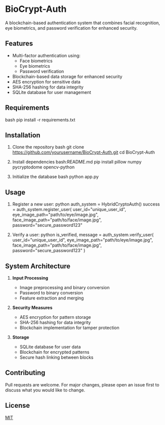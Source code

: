 # BioCrypt-Auth

A blockchain-based authentication system that combines facial recognition, eye biometrics, and password verification for enhanced security.

## Features

- Multi-factor authentication using:
  - Face biometrics
  - Eye biometrics
  - Password verification
- Blockchain-based data storage for enhanced security
- AES encryption for sensitive data
- SHA-256 hashing for data integrity
- SQLite database for user management

## Requirements
bash
pip install -r requirements.txt
## Installation

1. Clone the repository
bash
git clone https://github.com/yourusername/BioCrypt-Auth.git
cd BioCrypt-Auth

3. Install dependencies
bash:README.md
pip install pillow numpy pycryptodome opencv-python

4. Initialize the database
bash
python app.py

## Usage

1. Register a new user:
python
auth_system = HybridCryptoAuth()
success = auth_system.register_user(
user_id="unique_user_id",
eye_image_path="path/to/eye/image.jpg",
face_image_path="path/to/face/image.jpg",
password="secure_password123"

2. Verify a user:
python
is_verified, message = auth_system.verify_user(
user_id="unique_user_id",
eye_image_path="path/to/eye/image.jpg",
face_image_path="path/to/face/image.jpg",
password="secure_password123"
)

## System Architecture

1. **Input Processing**
   - Image preprocessing and binary conversion
   - Password to binary conversion
   - Feature extraction and merging

2. **Security Measures**
   - AES encryption for pattern storage
   - SHA-256 hashing for data integrity
   - Blockchain implementation for tamper protection

3. **Storage**
   - SQLite database for user data
   - Blockchain for encrypted patterns
   - Secure hash linking between blocks

## Contributing

Pull requests are welcome. For major changes, please open an issue first to discuss what you would like to change.

## License

[MIT](https://choosealicense.com/licenses/mit/)


